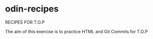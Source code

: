 # odin-recipes
RECIPES FOR T.O.P

The aim of this exercise is to practice HTML and Git Commits for T.O.P
